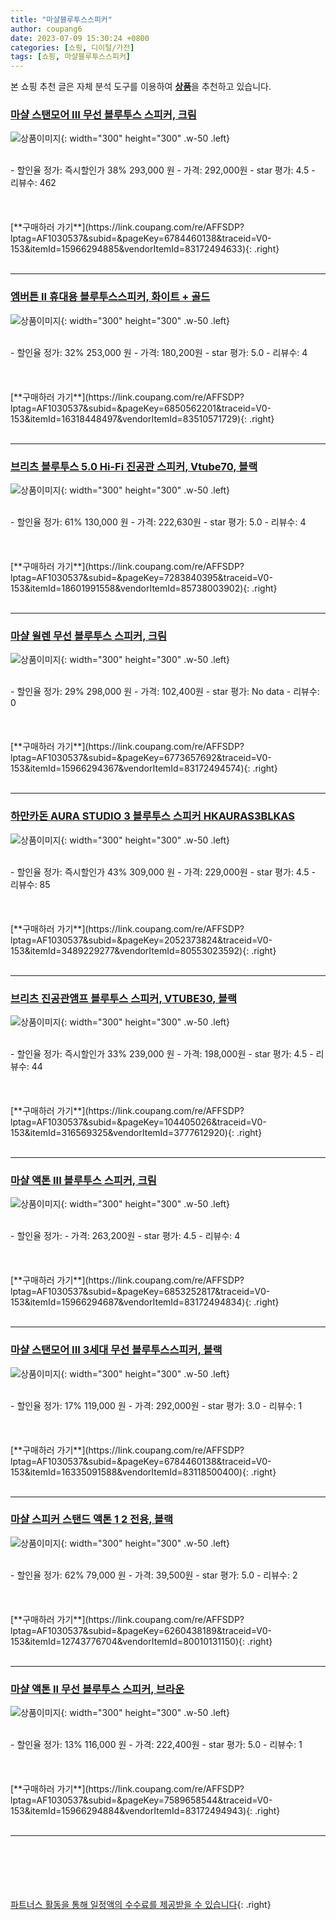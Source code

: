 ```yaml
---
title: "마샬블루투스스피커"
author: coupang6
date: 2023-07-09 15:30:24 +0800
categories: [쇼핑, 디이털/가전]
tags: [쇼핑, 마샬블루투스스피커]
---
```


본 쇼핑 추천 글은 자체 분석 도구를 이용하여 [**상품**](https://link.coupang.com/a/bao1ui)을 추천하고 있습니다.

### [마샬 스탠모어 III 무선 블루투스 스피커, 크림](https://link.coupang.com/re/AFFSDP?lptag=AF1030537&subid=&pageKey=6784460138&traceid=V0-153&itemId=15966294885&vendorItemId=83172494633)

![상품이미지](https://thumbnail9.coupangcdn.com/thumbnails/remote/230x230ex/image/vendor_inventory/95c2/5a7dde419486252e83914c9b4732f09da9a864c24ec53a8b933691241d96.png){: width="300" height="300" .w-50 .left}


<br>
- 할인율 정가: 즉시할인가 38%  293,000   원
- 가격: 292,000원
- star 평가: 4.5
- 리뷰수: 462
<br>
<br>
<br>
<br>
[**구매하러 가기**](https://link.coupang.com/re/AFFSDP?lptag=AF1030537&subid=&pageKey=6784460138&traceid=V0-153&itemId=15966294885&vendorItemId=83172494633){: .right}
<br>
<br>

---

### [엠버튼 II 휴대용 블루투스스피커, 화이트 + 골드](https://link.coupang.com/re/AFFSDP?lptag=AF1030537&subid=&pageKey=6850562201&traceid=V0-153&itemId=16318448497&vendorItemId=83510571729)

![상품이미지](https://thumbnail8.coupangcdn.com/thumbnails/remote/230x230ex/image/vendor_inventory/af36/6486dff9618013d98d97c2c4887d263f127e5b95b24175fd5312b7d45037.jpg){: width="300" height="300" .w-50 .left}


<br>
- 할인율 정가: 32%  253,000   원
- 가격: 180,200원
- star 평가: 5.0
- 리뷰수: 4
<br>
<br>
<br>
<br>
[**구매하러 가기**](https://link.coupang.com/re/AFFSDP?lptag=AF1030537&subid=&pageKey=6850562201&traceid=V0-153&itemId=16318448497&vendorItemId=83510571729){: .right}
<br>
<br>

---

### [브리츠 블루투스 5.0 Hi-Fi 진공관 스피커, Vtube70, 블랙](https://link.coupang.com/re/AFFSDP?lptag=AF1030537&subid=&pageKey=7283840395&traceid=V0-153&itemId=18601991558&vendorItemId=85738003902)

![상품이미지](https://thumbnail7.coupangcdn.com/thumbnails/remote/230x230ex/image/retail/images/2023/04/21/10/8/12519f73-4473-4c8c-b279-9b6755ccd56c.jpg){: width="300" height="300" .w-50 .left}


<br>
- 할인율 정가: 61%  130,000   원
- 가격: 222,630원
- star 평가: 5.0
- 리뷰수: 4
<br>
<br>
<br>
<br>
[**구매하러 가기**](https://link.coupang.com/re/AFFSDP?lptag=AF1030537&subid=&pageKey=7283840395&traceid=V0-153&itemId=18601991558&vendorItemId=85738003902){: .right}
<br>
<br>

---

### [마샬 윌렌 무선 블루투스 스피커, 크림](https://link.coupang.com/re/AFFSDP?lptag=AF1030537&subid=&pageKey=6773657692&traceid=V0-153&itemId=15966294367&vendorItemId=83172494574)

![상품이미지](https://thumbnail6.coupangcdn.com/thumbnails/remote/230x230ex/image/vendor_inventory/03e0/60624f8d3df229bd57651b7c56493f804ec3e6be841ee840dd42d6adba1b.jpg){: width="300" height="300" .w-50 .left}


<br>
- 할인율 정가: 29%  298,000   원
- 가격: 102,400원
- star 평가: No data
- 리뷰수: 0
<br>
<br>
<br>
<br>
[**구매하러 가기**](https://link.coupang.com/re/AFFSDP?lptag=AF1030537&subid=&pageKey=6773657692&traceid=V0-153&itemId=15966294367&vendorItemId=83172494574){: .right}
<br>
<br>

---

### [하만카돈 AURA STUDIO 3 블루투스 스피커 HKAURAS3BLKAS](https://link.coupang.com/re/AFFSDP?lptag=AF1030537&subid=&pageKey=2052373824&traceid=V0-153&itemId=3489229277&vendorItemId=80553023592)

![상품이미지](https://thumbnail10.coupangcdn.com/thumbnails/remote/230x230ex/image/vendor_inventory/1e61/f0eb573c53f0de4705a45b5986743b444b7a16ba87d2e6346b3417332117.jpg){: width="300" height="300" .w-50 .left}


<br>
- 할인율 정가: 즉시할인가 43%  309,000   원
- 가격: 229,000원
- star 평가: 4.5
- 리뷰수: 85
<br>
<br>
<br>
<br>
[**구매하러 가기**](https://link.coupang.com/re/AFFSDP?lptag=AF1030537&subid=&pageKey=2052373824&traceid=V0-153&itemId=3489229277&vendorItemId=80553023592){: .right}
<br>
<br>

---

### [브리츠 진공관앰프 블루투스 스피커, VTUBE30, 블랙](https://link.coupang.com/re/AFFSDP?lptag=AF1030537&subid=&pageKey=104405026&traceid=V0-153&itemId=316569325&vendorItemId=3777612920)

![상품이미지](https://thumbnail9.coupangcdn.com/thumbnails/remote/230x230ex/image/product/image/vendoritem/2019/04/02/3777612920/34f6eae0-4a77-4a5a-b565-80c6bd8ce790.jpg){: width="300" height="300" .w-50 .left}


<br>
- 할인율 정가: 즉시할인가 33%  239,000   원
- 가격: 198,000원
- star 평가: 4.5
- 리뷰수: 44
<br>
<br>
<br>
<br>
[**구매하러 가기**](https://link.coupang.com/re/AFFSDP?lptag=AF1030537&subid=&pageKey=104405026&traceid=V0-153&itemId=316569325&vendorItemId=3777612920){: .right}
<br>
<br>

---

### [마샬 액톤 III 블루투스 스피커, 크림](https://link.coupang.com/re/AFFSDP?lptag=AF1030537&subid=&pageKey=6853252817&traceid=V0-153&itemId=15966294687&vendorItemId=83172494834)

![상품이미지](https://thumbnail6.coupangcdn.com/thumbnails/remote/230x230ex/image/vendor_inventory/4c1f/ae3ee41ca3224fadb5a13eaa1d29d219bfdb2bb226876f93be8ab26cb296.jpg){: width="300" height="300" .w-50 .left}


<br>
- 할인율 정가: 
- 가격: 263,200원
- star 평가: 4.5
- 리뷰수: 4
<br>
<br>
<br>
<br>
[**구매하러 가기**](https://link.coupang.com/re/AFFSDP?lptag=AF1030537&subid=&pageKey=6853252817&traceid=V0-153&itemId=15966294687&vendorItemId=83172494834){: .right}
<br>
<br>

---

### [마샬 스탠모어 III 3세대 무선 블루투스스피커, 블랙](https://link.coupang.com/re/AFFSDP?lptag=AF1030537&subid=&pageKey=6784460138&traceid=V0-153&itemId=16335091588&vendorItemId=83118500400)

![상품이미지](https://thumbnail10.coupangcdn.com/thumbnails/remote/230x230ex/image/vendor_inventory/431d/46d2021e5cc8d57823ea4730c28cfdeb67418aea0f35d7e57f05b7051f86.jpg){: width="300" height="300" .w-50 .left}


<br>
- 할인율 정가: 17%  119,000   원
- 가격: 292,000원
- star 평가: 3.0
- 리뷰수: 1
<br>
<br>
<br>
<br>
[**구매하러 가기**](https://link.coupang.com/re/AFFSDP?lptag=AF1030537&subid=&pageKey=6784460138&traceid=V0-153&itemId=16335091588&vendorItemId=83118500400){: .right}
<br>
<br>

---

### [마샬 스피커 스탠드 액톤 1 2 전용, 블랙](https://link.coupang.com/re/AFFSDP?lptag=AF1030537&subid=&pageKey=6260438189&traceid=V0-153&itemId=12743776704&vendorItemId=80010131150)

![상품이미지](https://thumbnail6.coupangcdn.com/thumbnails/remote/230x230ex/image/vendor_inventory/8867/ff89c5a1369e46da730498e0323bb0dc9360ca5b82cc4debe6c2fbc499f2.jpg){: width="300" height="300" .w-50 .left}


<br>
- 할인율 정가: 62%  79,000   원
- 가격: 39,500원
- star 평가: 5.0
- 리뷰수: 2
<br>
<br>
<br>
<br>
[**구매하러 가기**](https://link.coupang.com/re/AFFSDP?lptag=AF1030537&subid=&pageKey=6260438189&traceid=V0-153&itemId=12743776704&vendorItemId=80010131150){: .right}
<br>
<br>

---

### [마샬 액톤 II 무선 블루투스 스피커, 브라운](https://link.coupang.com/re/AFFSDP?lptag=AF1030537&subid=&pageKey=7589658544&traceid=V0-153&itemId=15966294884&vendorItemId=83172494943)

![상품이미지](https://thumbnail10.coupangcdn.com/thumbnails/remote/230x230ex/image/vendor_inventory/945d/9f19a452867ce24026cf504da241362439c20c82c6b5cc43b1adc0c8d4ae.png){: width="300" height="300" .w-50 .left}


<br>
- 할인율 정가: 13%  116,000   원
- 가격: 222,400원
- star 평가: 5.0
- 리뷰수: 1
<br>
<br>
<br>
<br>
[**구매하러 가기**](https://link.coupang.com/re/AFFSDP?lptag=AF1030537&subid=&pageKey=7589658544&traceid=V0-153&itemId=15966294884&vendorItemId=83172494943){: .right}
<br>
<br>

---
<br><br><br><br><br> [파트너스 활동을 통해 일정액의 수수료를 제공받을 수 있습니다](https://link.coupang.com/a/bao1ui){: .right}